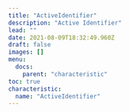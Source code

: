 ```yaml
---
title: "ActiveIdentifier"
description: "Active Identifier"
lead: ""
date: 2021-08-09T18:32:49.960Z
draft: false
images: []
menu:
  docs:
    parent: "characteristic"
toc: true
characteristic:
  name: "ActiveIdentifier"
---
```

